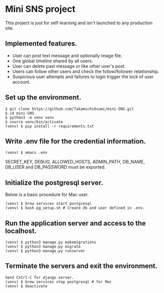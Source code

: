 # Mini SNS project

This project is just for self-learning and isn't launched to any production site.

## Implemented features.

* User can post text message and optionally image file.
* One global timeline shared by all users.
* User can delete past message or like other user's post.
* Users can follow other users and check the follow/follower relationship.
* Suspicious user attempts and failures to login trigger the lock of user account.

## Set up the environment.

```
$ git clone https://github.com/TakamichiOsumi/mini-SNS.git
$ cd mini-SNS
$ python3 -m venv venv
$ source venv/bin/activate
(venv) $ pip install -r requirements.txt
```

## Write .env file for the credential information.

```
(venv) $ emacs .env
```

SECRET_KEY, DEBUG, ALLOWED_HOSTS, ADMIN_PATH, DB_NAME, DB_USER and DB_PASSWORD must be exported.

## Initialize the postgresql server.

Below is a basic procedure for Mac user.
```
(venv) $ brew services start postgresql
(venv) $ bash pg_setup.sh # Create db and user defined in .env.
```

## Run the application server and access to the localhost.

```
(venv) $ python3 manage.py makemigrations
(venv) $ python3 manage.py migrate
(venv) $ python3 manage.py runserver
```

## Terminate the servers and exit the environment.

```
Send Cntrl-C for django server.
(venv) $ brew services stop postgresql # for Mac
(venv) $ deactivate
```
